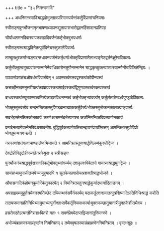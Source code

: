 +++
title = "३५ निमन्त्रणादि"

+++
अथनिमन्त्रणादिश्राद्धाहेभुक्तान्नपरिणामपर्यन्तंकर्तुर्विप्राणांचनियमाः

स्त्रीसङ्गपुनर्भोजनानृतभाषणाध्यापनद्युतायासभारोद्वहनहिंसादानप्रतिग्रह

चौर्याध्वगमनदिवास्वापकलहादिवर्जनंकर्तृभोक्त्रुभयधर्माः

स्त्रीसङ्गश्चश्राद्धदिनेतत्पूर्वदिनेचरुतुकालेपिवर्ज्यः

ताम्बूलक्षुरकर्माभ्यङ्गदन्तधावनवर्जनंकर्तृधर्माःभोक्तृविप्राणांतैलाभ्यङ्गेउद्वर्तनेक्षुरेचविकल्पः

कर्तुर्भोक्तुश्चमुख्यवारुनस्नानेनैवाधिकारोनतुगौनस्नानेन श्राद्धकृच्छुक्लवासाःस्यान्मौनीचविजितेन्द्रियः ।

उपवासंपरान्नंचऔषधंचविवर्जयेत् १ अवस्त्रत्वंमलवद्वस्त्रत्वंकौपीनवत्त्वं

कच्छहीनत्वमनुत्तरीयत्वंकाषायवस्त्रत्वमार्द्रवस्त्रत्वंद्विगुणवस्त्रत्वंरक्तवस्त्रत्वं

दग्धवस्त्रत्वंस्यूतवस्त्रत्वमित्येकादशविधनग्नत्वं कर्तृभोक्तृभ्यांवर्ज्यम् कर्तुर्ललाटेऊर्ध्वपुण्ड्रादेर्विकल्पः

भोक्तुस्तुभवत्येव चन्दनतिलकस्तुपिण्डदानात्प्राककर्तुर्वर्ज्यःभोक्तस्तुभोजानकालात्प्राक्‌वर्ज्यः

सदर्भहस्तेनतिलकोनकार्यः करणेआचमनंदर्भत्यागश्च कर्त्रानिमन्त्रितविप्रत्यागोनकार्यः

प्रमादेनत्यागेयत्नेनविप्रःप्रसादनीयः बुद्धिपूर्वकत्यागेयतिचान्द्रायणंप्रायश्चित्तम् आमन्त्रितस्तुयोविप्रो भोक्तुमन्यत्रगच्छति ।

नरकाणांशतंगत्वाचाण्डालेष्वभिजायते १ आमन्त्रितस्तुयःश्राद्धेविलम्बंकुरुतेद्विजः ।

देवद्रोहीपितृद्रोहीपच्यतेनरकेषुसः २ स्त्रीसङ्गः

पुनर्भोजनंचश्राद्धपूर्वरात्रावपिकर्तृभोक्तृभ्यांवर्ज्यम् दशकृत्वःपिबेदापो गायत्र्याश्राद्धमुगद्विजः ।

सायंसंध्यामुपासीतजपेच्चजुहुयादपि १ सूतकेचप्रवासेचअशक्तौश्राद्धभोजने ।

औपासनादिकंहोमंनकुर्यात्किंतुकारयेत् २ निमन्त्रितस्तुनश्राद्धेकुर्याद्भार्यादिताडनम् ।

अपराह्णख्यमुहूर्तत्रयेवनस्पतिच्छेदं दधिमन्थनंसर्वैर्नकार्यम् यदाकर्तुरशक्त्यातत्पुत्रशिष्यादिःप्रतिनिधिःश्राद्धं करोति

तदायजमानप्रतिनिधिभ्यामुभाभ्यापूर्वोक्ताःसर्वेकर्तृनियमाःकार्याःमुक्तकच्छातुयानारीमुक्तकेशीतथैवच ।

हसतेवदतेऽत्यन्तंनिराशाःपितरो गताः १ सवर्णप्रेषयेदाप्तद्विजानांतुनिमन्त्रणे ।

अभोज्यंब्राह्मणस्यान्नंवृषलेन निमन्त्रितम् २ तथैववृषलस्यान्नंब्राह्मणेननिमन्त्रितम् । वृषलःशूद्रः ॥
